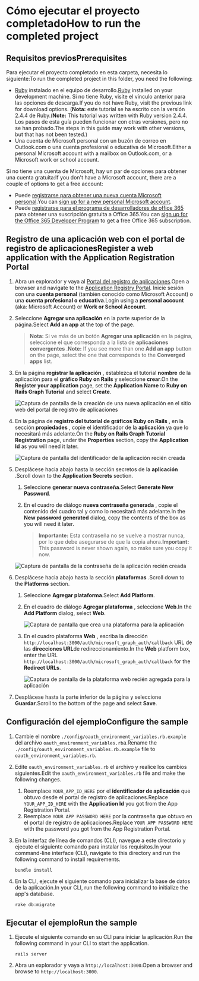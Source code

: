 # <a name="how-to-run-the-completed-project"></a><span data-ttu-id="5ef0f-101">Cómo ejecutar el proyecto completado</span><span class="sxs-lookup"><span data-stu-id="5ef0f-101">How to run the completed project</span></span>

## <a name="prerequisites"></a><span data-ttu-id="5ef0f-102">Requisitos previos</span><span class="sxs-lookup"><span data-stu-id="5ef0f-102">Prerequisites</span></span>

<span data-ttu-id="5ef0f-103">Para ejecutar el proyecto completado en esta carpeta, necesita lo siguiente:</span><span class="sxs-lookup"><span data-stu-id="5ef0f-103">To run the completed project in this folder, you need the following:</span></span>

- <span data-ttu-id="5ef0f-104">[Ruby](https://www.ruby-lang.org/en/downloads/) instalado en el equipo de desarrollo.</span><span class="sxs-lookup"><span data-stu-id="5ef0f-104">[Ruby](https://www.ruby-lang.org/en/downloads/) installed on your development machine.</span></span> <span data-ttu-id="5ef0f-105">Si no tiene Ruby, visite el vínculo anterior para las opciones de descarga.</span><span class="sxs-lookup"><span data-stu-id="5ef0f-105">If you do not have Ruby, visit the previous link for download options.</span></span> <span data-ttu-id="5ef0f-106">(**Nota:** este tutorial se ha escrito con la versión 2.4.4 de Ruby.</span><span class="sxs-lookup"><span data-stu-id="5ef0f-106">(**Note:** This tutorial was written with Ruby version 2.4.4.</span></span> <span data-ttu-id="5ef0f-107">Los pasos de esta guía pueden funcionar con otras versiones, pero no se han probado.</span><span class="sxs-lookup"><span data-stu-id="5ef0f-107">The steps in this guide may work with other versions, but that has not been tested.)</span></span>
- <span data-ttu-id="5ef0f-108">Una cuenta de Microsoft personal con un buzón de correo en Outlook.com o una cuenta profesional o educativa de Microsoft.</span><span class="sxs-lookup"><span data-stu-id="5ef0f-108">Either a personal Microsoft account with a mailbox on Outlook.com, or a Microsoft work or school account.</span></span>

<span data-ttu-id="5ef0f-109">Si no tiene una cuenta de Microsoft, hay un par de opciones para obtener una cuenta gratuita:</span><span class="sxs-lookup"><span data-stu-id="5ef0f-109">If you don't have a Microsoft account, there are a couple of options to get a free account:</span></span>

- <span data-ttu-id="5ef0f-110">Puede [registrarse para obtener una nueva cuenta Microsoft personal](https://signup.live.com/signup?wa=wsignin1.0&rpsnv=12&ct=1454618383&rver=6.4.6456.0&wp=MBI_SSL_SHARED&wreply=https://mail.live.com/default.aspx&id=64855&cbcxt=mai&bk=1454618383&uiflavor=web&uaid=b213a65b4fdc484382b6622b3ecaa547&mkt=E-US&lc=1033&lic=1).</span><span class="sxs-lookup"><span data-stu-id="5ef0f-110">You can [sign up for a new personal Microsoft account](https://signup.live.com/signup?wa=wsignin1.0&rpsnv=12&ct=1454618383&rver=6.4.6456.0&wp=MBI_SSL_SHARED&wreply=https://mail.live.com/default.aspx&id=64855&cbcxt=mai&bk=1454618383&uiflavor=web&uaid=b213a65b4fdc484382b6622b3ecaa547&mkt=E-US&lc=1033&lic=1).</span></span>
- <span data-ttu-id="5ef0f-111">Puede [registrarse para el programa de desarrolladores de office 365](https://developer.microsoft.com/office/dev-program) para obtener una suscripción gratuita a Office 365.</span><span class="sxs-lookup"><span data-stu-id="5ef0f-111">You can [sign up for the Office 365 Developer Program](https://developer.microsoft.com/office/dev-program) to get a free Office 365 subscription.</span></span>

## <a name="register-a-web-application-with-the-application-registration-portal"></a><span data-ttu-id="5ef0f-112">Registro de una aplicación web con el portal de registro de aplicaciones</span><span class="sxs-lookup"><span data-stu-id="5ef0f-112">Register a web application with the Application Registration Portal</span></span>

1. <span data-ttu-id="5ef0f-113">Abra un explorador y vaya al [Portal del registro de aplicaciones](https://apps.dev.microsoft.com).</span><span class="sxs-lookup"><span data-stu-id="5ef0f-113">Open a browser and navigate to the [Application Registry Portal](https://apps.dev.microsoft.com).</span></span> <span data-ttu-id="5ef0f-114">Inicie sesión con una **cuenta personal** (también conocido como Microsoft Account) o una **cuenta profesional o educativa**.</span><span class="sxs-lookup"><span data-stu-id="5ef0f-114">Login using a **personal account** (aka: Microsoft Account) or **Work or School Account**.</span></span>

1. <span data-ttu-id="5ef0f-115">Seleccione **Agregar una aplicación** en la parte superior de la página.</span><span class="sxs-lookup"><span data-stu-id="5ef0f-115">Select **Add an app** at the top of the page.</span></span>

    > <span data-ttu-id="5ef0f-116">**Nota:** Si ve más de un botón **Agregar una aplicación** en la página, seleccione el que corresponda a la lista de **aplicaciones convergentes** .</span><span class="sxs-lookup"><span data-stu-id="5ef0f-116">**Note:** If you see more than one **Add an app** button on the page, select the one that corresponds to the **Converged apps** list.</span></span>

1. <span data-ttu-id="5ef0f-117">En la página **registrar la aplicación** , establezca el tutorial **nombre** de la aplicación para el **gráfico Ruby on Rails** y seleccione **crear**.</span><span class="sxs-lookup"><span data-stu-id="5ef0f-117">On the **Register your application** page, set the **Application Name** to **Ruby on Rails Graph Tutorial** and select **Create**.</span></span>

    ![Captura de pantalla de la creación de una nueva aplicación en el sitio web del portal de registro de aplicaciones](/Images/arp-create-app-01.png)

1. <span data-ttu-id="5ef0f-119">En la página de **registro del tutorial de gráficos Ruby on Rails** , en la sección **propiedades** , copie el identificador de la **aplicación** ya que lo necesitará más adelante.</span><span class="sxs-lookup"><span data-stu-id="5ef0f-119">On the **Ruby on Rails Graph Tutorial Registration** page, under the **Properties** section, copy the **Application Id** as you will need it later.</span></span>

    ![Captura de pantalla del identificador de la aplicación recién creada](/Images/arp-create-app-02.png)

1. <span data-ttu-id="5ef0f-121">Desplácese hacia abajo hasta la sección secretos de la **aplicación** .</span><span class="sxs-lookup"><span data-stu-id="5ef0f-121">Scroll down to the **Application Secrets** section.</span></span>

    1. <span data-ttu-id="5ef0f-122">Seleccione **generar nueva contraseña**.</span><span class="sxs-lookup"><span data-stu-id="5ef0f-122">Select **Generate New Password**.</span></span>
    1. <span data-ttu-id="5ef0f-123">En el cuadro de diálogo **nueva contraseña generada** , copie el contenido del cuadro tal y como lo necesitará más adelante.</span><span class="sxs-lookup"><span data-stu-id="5ef0f-123">In the **New password generated** dialog, copy the contents of the box as you will need it later.</span></span>

        > <span data-ttu-id="5ef0f-124">**Importante:** Esta contraseña no se vuelve a mostrar nunca, por lo que debe asegurarse de que la copia ahora.</span><span class="sxs-lookup"><span data-stu-id="5ef0f-124">**Important:** This password is never shown again, so make sure you copy it now.</span></span>

    ![Captura de pantalla de la contraseña de la aplicación recién creada](/Images/arp-create-app-03.png)

1. <span data-ttu-id="5ef0f-126">Desplácese hacia abajo hasta la sección **plataformas** .</span><span class="sxs-lookup"><span data-stu-id="5ef0f-126">Scroll down to the **Platforms** section.</span></span>

    1. <span data-ttu-id="5ef0f-127">Seleccione **Agregar plataforma**.</span><span class="sxs-lookup"><span data-stu-id="5ef0f-127">Select **Add Platform**.</span></span>
    1. <span data-ttu-id="5ef0f-128">En el cuadro de diálogo **Agregar plataforma** , seleccione **Web**.</span><span class="sxs-lookup"><span data-stu-id="5ef0f-128">In the **Add Platform** dialog, select **Web**.</span></span>

        ![Captura de pantalla que crea una plataforma para la aplicación](/Images/arp-create-app-04.png)

    1. <span data-ttu-id="5ef0f-130">En el cuadro plataforma **Web** , escriba la dirección `http://localhost:3000/auth/microsoft_graph_auth/callback` URL de las **direcciones URL**de redireccionamiento.</span><span class="sxs-lookup"><span data-stu-id="5ef0f-130">In the **Web** platform box, enter the URL `http://localhost:3000/auth/microsoft_graph_auth/callback` for the **Redirect URLs**.</span></span>

        ![Captura de pantalla de la plataforma web recién agregada para la aplicación](/Images/arp-create-app-05.png)

1. <span data-ttu-id="5ef0f-132">Desplácese hasta la parte inferior de la página y seleccione **Guardar**.</span><span class="sxs-lookup"><span data-stu-id="5ef0f-132">Scroll to the bottom of the page and select **Save**.</span></span>

## <a name="configure-the-sample"></a><span data-ttu-id="5ef0f-133">Configuración del ejemplo</span><span class="sxs-lookup"><span data-stu-id="5ef0f-133">Configure the sample</span></span>

1. <span data-ttu-id="5ef0f-134">Cambie el nombre `./config/oauth_environment_variables.rb.example` del archivo `oauth_environment_variables.rb`a.</span><span class="sxs-lookup"><span data-stu-id="5ef0f-134">Rename the `./config/oauth_environment_variables.rb.example` file to `oauth_environment_variables.rb`.</span></span>
1. <span data-ttu-id="5ef0f-135">Edite `oauth_environment_variables.rb` el archivo y realice los cambios siguientes.</span><span class="sxs-lookup"><span data-stu-id="5ef0f-135">Edit the `oauth_environment_variables.rb` file and make the following changes.</span></span>
    1. <span data-ttu-id="5ef0f-136">Reemplace `YOUR_APP_ID_HERE` por el **identificador de aplicación** que obtuvo desde el portal de registro de aplicaciones.</span><span class="sxs-lookup"><span data-stu-id="5ef0f-136">Replace `YOUR_APP_ID_HERE` with the **Application Id** you got from the App Registration Portal.</span></span>
    1. <span data-ttu-id="5ef0f-137">Reemplace `YOUR APP PASSWORD HERE` por la contraseña que obtuvo en el portal de registro de aplicaciones.</span><span class="sxs-lookup"><span data-stu-id="5ef0f-137">Replace `YOUR APP PASSWORD HERE` with the password you got from the App Registration Portal.</span></span>
1. <span data-ttu-id="5ef0f-138">En la interfaz de línea de comandos (CLI), navegue a este directorio y ejecute el siguiente comando para instalar los requisitos.</span><span class="sxs-lookup"><span data-stu-id="5ef0f-138">In your command-line interface (CLI), navigate to this directory and run the following command to install requirements.</span></span>

    ```Shell
    bundle install
    ```

1. <span data-ttu-id="5ef0f-139">En la CLI, ejecute el siguiente comando para inicializar la base de datos de la aplicación.</span><span class="sxs-lookup"><span data-stu-id="5ef0f-139">In your CLI, run the following command to initialize the app's database.</span></span>

    ```Shell
    rake db:migrate
    ```

## <a name="run-the-sample"></a><span data-ttu-id="5ef0f-140">Ejecutar el ejemplo</span><span class="sxs-lookup"><span data-stu-id="5ef0f-140">Run the sample</span></span>

1. <span data-ttu-id="5ef0f-141">Ejecute el siguiente comando en su CLI para iniciar la aplicación.</span><span class="sxs-lookup"><span data-stu-id="5ef0f-141">Run the following command in your CLI to start the application.</span></span>

    ```Shell
    rails server
    ```

1. <span data-ttu-id="5ef0f-142">Abra un explorador y vaya a `http://localhost:3000`.</span><span class="sxs-lookup"><span data-stu-id="5ef0f-142">Open a browser and browse to `http://localhost:3000`.</span></span>